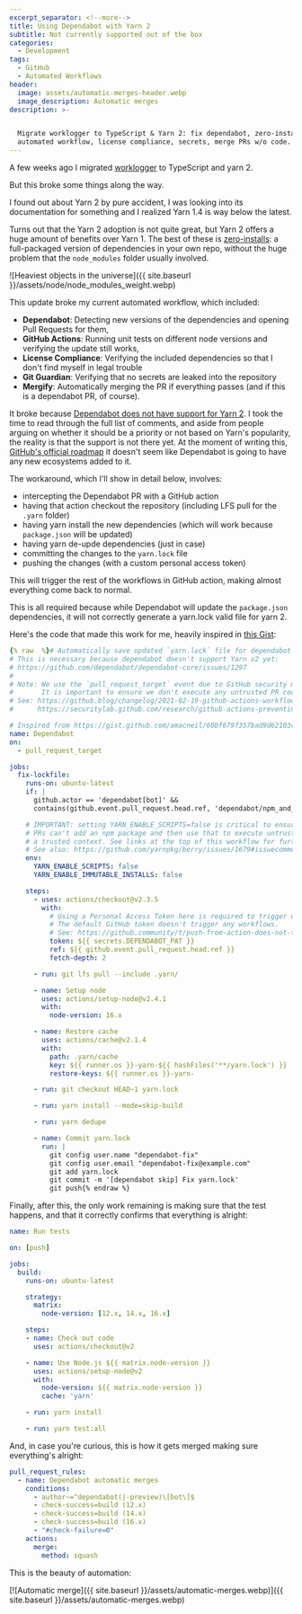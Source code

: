 ```yaml
---
excerpt_separator: <!--more-->
title: Using Dependabot with Yarn 2
subtitle: Not currently supported out of the box
categories:
  - Development
tags:
  - GitHub
  - Automated Workflows
header:
  image: assets/automatic-merges-header.webp
  image_description: Automatic merges
description: >-


  Migrate worklogger to TypeScript & Yarn 2: fix dependabot, zero-installs,
  automated workflow, license compliance, secrets, merge PRs w/o code.
---
```



A few weeks ago I migrated [worklogger](https://github.com/AlphaGit/worklogger) to TypeScript and yarn 2.

But this broke some things along the way.

<!--more-->

I found out about Yarn 2 by pure accident, I was looking into its documentation for something and I realized Yarn 1.4 is way below the latest.

Turns out that the Yarn 2 adoption is not quite great, but Yarn 2 offers a huge amount of benefits over Yarn 1. The best of these is [zero-installs](https://yarnpkg.com/features/zero-installs): a full-packaged version of dependencies in your own repo, without the huge problem that the `node_modules` folder usually involved.

![Heaviest objects in the universe]({{ site.baseurl }}/assets/node/node_modules_weight.webp)

This update broke my current automated workflow, which included:

- **Dependabot**: Detecting new versions of the dependencies and opening Pull Requests for them,
- **GitHub Actions**: Running unit tests on different node versions and verifying the update still works,
- **License Compliance**: Verifying the included dependencies so that I don't find myself in legal trouble
- **Git Guardian**: Verifying that no secrets are leaked into the repository
- **Mergify**: Automatically merging the PR if everything passes (and if this is a dependabot PR, of course).

It broke because [Dependabot does not have support for Yarn 2](https://github.com/dependabot/dependabot-core/issues/1297). I took the time to read through the full list of comments, and aside from people arguing on whether it should be a priority or not based on Yarn's popularity, the reality is that the support is not there yet. At the moment of writing this, [GitHub's official roadmap](https://github.com/github/roadmap/projects/1) it doesn't seem like Dependabot is going to have any new ecosystems added to it.

The workaround, which I'll show in detail below, involves:

- intercepting the Dependabot PR with a GitHub action
- having that action checkout the repository (including LFS pull for the `.yarn` folder)
- having yarn install the new dependencies (which will work because `package.json` will be updated)
- having yarn de-upde dependencies (just in case)
- committing the changes to the `yarn.lock` file
- pushing the changes (with a custom personal access token)

This will trigger the rest of the workflows in GitHub action, making almost everything come back to normal.

This is all required because while Dependabot will update the `package.json` dependencies, it will not correctly generate a yarn.lock valid file for yarn 2.

Here's the code that made this work for me, heavily inspired in [this Gist](https://gist.github.com/amacneil/60bf679f357bad9d62103cfdc86cbd74):

```yaml
{% raw  %}# Automatically save updated `yarn.lock` file for dependabot PRs.
# This is necessary because dependabot doesn't support Yarn v2 yet:
# https://github.com/dependabot/dependabot-core/issues/1297
#
# Note: We use the `pull_request_target` event due to GitHub security measures.
#       It is important to ensure we don't execute any untrusted PR code in this context.
# See: https://github.blog/changelog/2021-02-19-github-actions-workflows-triggered-by-dependabot-prs-will-run-with-read-only-permissions/
#      https://securitylab.github.com/research/github-actions-preventing-pwn-requests

# Inspired from https://gist.github.com/amacneil/60bf679f357bad9d62103cfdc86cbd74
name: Dependabot
on:
  - pull_request_target

jobs:
  fix-lockfile:
    runs-on: ubuntu-latest
    if: |
      github.actor == 'dependabot[bot]' &&
      contains(github.event.pull_request.head.ref, 'dependabot/npm_and_yarn/')

    # IMPORTANT: setting YARN_ENABLE_SCRIPTS=false is critical to ensure that untrusted
    # PRs can't add an npm package and then use that to execute untrusted code in
    # a trusted context. See links at the top of this workflow for further details.
    # See also: https://github.com/yarnpkg/berry/issues/1679#issuecomment-669937860
    env:
      YARN_ENABLE_SCRIPTS: false
      YARN_ENABLE_IMMUTABLE_INSTALLS: false

    steps:
      - uses: actions/checkout@v2.3.5
        with:
          # Using a Personal Access Token here is required to trigger workflows on our new commit.
          # The default GitHub token doesn't trigger any workflows.
          # See: https://github.community/t/push-from-action-does-not-trigger-subsequent-action/16854/2
          token: ${{ secrets.DEPENDABOT_PAT }}
          ref: ${{ github.event.pull_request.head.ref }}
          fetch-depth: 2

      - run: git lfs pull --include .yarn/

      - name: Setup node
        uses: actions/setup-node@v2.4.1
        with:
          node-version: 16.x

      - name: Restore cache
        uses: actions/cache@v2.1.4
        with:
          path: .yarn/cache
          key: ${{ runner.os }}-yarn-${{ hashFiles('**/yarn.lock') }}
          restore-keys: ${{ runner.os }}-yarn-

      - run: git checkout HEAD~1 yarn.lock

      - run: yarn install --mode=skip-build

      - run: yarn dedupe

      - name: Commit yarn.lock
        run: |
          git config user.name "dependabot-fix"
          git config user.email "dependabot-fix@example.com"
          git add yarn.lock
          git commit -m '[dependabot skip] Fix yarn.lock'
          git push{% endraw %}
```

Finally, after this, the only work remaining is making sure that the test happens, and that it correctly confirms that everything is alright:

```yaml
name: Run tests

on: [push]

jobs:
  build:
    runs-on: ubuntu-latest

    strategy:
      matrix:
        node-version: [12.x, 14.x, 16.x]

    steps:
    - name: Check out code
      uses: actions/checkout@v2

    - name: Use Node.js ${{ matrix.node-version }}
      uses: actions/setup-node@v2
      with:
        node-version: ${{ matrix.node-version }}
        cache: 'yarn'

    - run: yarn install

    - run: yarn test:all
```

And, in case you're curious, this is how it gets merged making sure everything's alright:

```yaml
pull_request_rules:
  - name: Dependabot automatic merges
    conditions:
      - author~=^dependabot(|-preview)\[bot\]$
      - check-success=build (12.x)
      - check-success=build (14.x)
      - check-success=build (16.x)
      - "#check-failure=0"
    actions:
      merge:
        method: squash
```

This is the beauty of automation:

[![Automatic merge]({{ site.baseurl }}/assets/automatic-merges.webp)]({{ site.baseurl }}/assets/automatic-merges.webp)